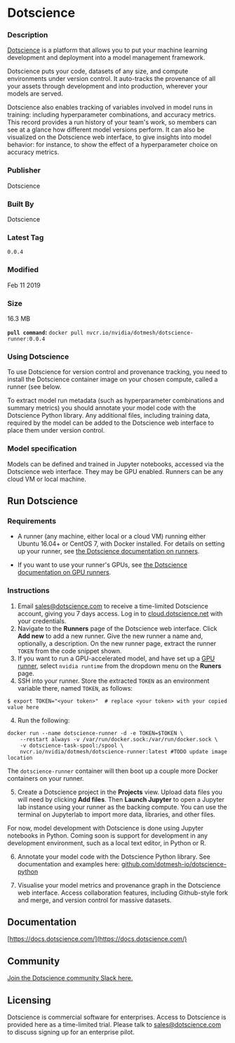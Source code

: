 # Dotscience

### Description
[Dotscience](https://dotscience.com/) is a platform that allows you to put your machine learning development and deployment into a model management framework. 

Dotscience puts your code, datasets of any size, and compute environments under version control. It auto-tracks the provenance of all your assets through development and into production, wherever your models are served.

Dotscience also enables tracking of variables involved in model runs in training: including hyperparameter combinations, and accuracy metrics. This record provides a run history of your team's work, so members can see at a glance how different model versions perform. It can also be visualized on the Dotscience web interface, to give insights into model behavior: for instance, to show the effect of a hyperparameter choice on accuracy metrics.

### Publisher
Dotscience

### Built By
Dotscience

### Latest Tag
`0.0.4`

### Modified
 Feb 11 2019
### Size
 16.3 MB


**`pull command`:** `docker pull nvcr.io/nvidia/dotmesh/dotscience-runner:0.0.4`

### Using Dotscience
To use Dotscience for version control and provenance tracking, you need to install the Dotscience container image on your chosen compute, called a runner (see below. 

To extract model run metadata (such as hyperparameter combinations and summary metrics) you should annotate your model code with the Dotscience Python library. Any additional files, including training data, required by the model can be added to the Dotscience web interface to place them under version control.

### Model specification
Models can be defined and trained in Jupyter notebooks, accessed via the Dotscience web interface. They may be GPU enabled. Runners can be any cloud VM or local machine.

## Run Dotscience
### Requirements
* A runner (any machine, either local or a cloud VM) running either Ubuntu 16.04+ or CentOS 7, with Docker installed. 
For details on setting up your runner, see [the Dotscience documentation on runners](https://docs.dotscience.com/setup/#2-set-up-your-runner).

* If you want to use your runner's GPUs, see [the Dotscience documentation on GPU runners](https://docs.dotscience.com/setup/expose-gpus-on-your-runner/).


### Instructions

1. Email sales@dotscience.com to receive a time-limited Dotscience account, giving you 7 days access. Log in to [cloud.dotscience.net](https://cloud.dotscience.net) with your credentials.
2. Navigate to the **Runners** page of the Dotscience web interface. Click **Add new** to add a new runner. Give the new runner a name and, optionally, a description. On the new runner page, extract the runner `TOKEN` from the code snippet shown.
3. If you want to run a GPU-accelerated model, and have set up a [GPU runner](https://docs.dotscience.com/setup/expose-gpus-on-your-runner/), select `nvidia runtime` from the dropdown menu on the **Runers** page.
3. SSH into your runner. Store the extracted `TOKEN` as an environment variable there, named `TOKEN`, as follows:

```
$ export TOKEN="<your token>"  # replace <your token> with your copied value here
```

4.  Run the following:

```
docker run --name dotscience-runner -d -e TOKEN=$TOKEN \
    --restart always -v /var/run/docker.sock:/var/run/docker.sock \
    -v dotscience-task-spool:/spool \
    nvcr.io/nvidia/dotmesh/dotscience-runner:latest #TODO update image location
```

The `dotscience-runner` container will then boot up a couple more Docker containers on your runner. 

5. Create a Dotscience project in the **Projects** view. Upload data files you will need by clicking **Add files**.  Then **Launch Jupyter** to open a Jupyter lab instance using your runner as the backing compute. You can use the terminal on Jupyterlab to import more data, libraries, and other files.

For now, model development with Dotscience is done using Jupyter notebooks in Python. Coming soon is support for development in any development environment, such as a local text editor, in Python or R.

6. Annotate your model code with the Dotscience Python library. See documentation and examples here: [github.com/dotmesh-io/dotscience-python](https://github.com/dotmesh-io/dotscience-python)

7. Visualise your model metrics and provenance graph in the Dotscience web interface. Access collaboration features, including Github-style fork and merge, and version control for massive datasets.

## Documentation
[https://docs.dotscience.com/](https://docs.dotscience.com/)

## Community
[Join the Dotscience community Slack here.](https://dotmesh-community.slack.com/join/shared_invite/enQtMjU0NzczMTQ2MDgxLTM0MGJhNDcxNWQ4ZWE0OWMxMTE4NDg4ZmY5ZDRiMmQyYzIwYTIyMWNiYTIxMWMyMGUzNDI5YTc0N2JiMzg5OGE)

## Licensing
Dotscience is commercial software for enterprises. Access to Dotscience is provided here as a time-limited trial. Please talk to sales@dotscience.com to discuss signing up for an enterprise pilot.
